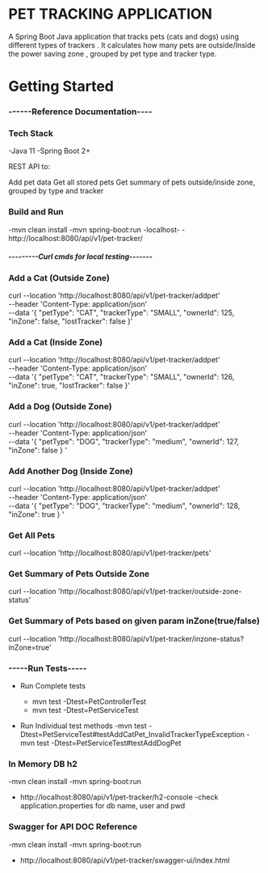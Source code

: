 # PET TRACKING APPLICATION

A Spring Boot Java application that tracks pets (cats and dogs) using different types of trackers . It calculates how many pets are outside/Inside the power saving zone , grouped by pet type and tracker type.

# Getting Started

### ------Reference Documentation----

### Tech Stack

-Java 11
-Spring Boot 2+

REST API to:

Add pet data
Get all stored pets
Get summary of pets outside/inside zone, grouped by type and tracker

### Build and Run

-mvn clean install
-mvn spring-boot:run
-localhost-
-http://localhost:8080/api/v1/pet-tracker/

##### ---------Curl cmds for local testing-------

### Add a Cat (Outside Zone)

curl --location 'http://localhost:8080/api/v1/pet-tracker/addpet' \
--header 'Content-Type: application/json' \
--data '{
"petType": "CAT",
"trackerType": "SMALL",
"ownerId": 125,
"inZone": false,
"lostTracker": false
}'

### Add a Cat (Inside Zone)

curl --location 'http://localhost:8080/api/v1/pet-tracker/addpet' \
--header 'Content-Type: application/json' \
--data '{
"petType": "CAT",
"trackerType": "SMALL",
"ownerId": 126,
"inZone": true,
"lostTracker": false
}'

### Add a Dog (Outside Zone)

curl --location 'http://localhost:8080/api/v1/pet-tracker/addpet' \
--header 'Content-Type: application/json' \
--data '{
"petType": "DOG",
"trackerType": "medium",
"ownerId": 127,
"inZone": false
}
'

### Add Another Dog (Inside Zone)

curl --location 'http://localhost:8080/api/v1/pet-tracker/addpet' \
--header 'Content-Type: application/json' \
--data '{
"petType": "DOG",
"trackerType": "medium",
"ownerId": 128,
"inZone": true
}
'

### Get All Pets

curl --location 'http://localhost:8080/api/v1/pet-tracker/pets'

### Get Summary of Pets Outside Zone

curl --location 'http://localhost:8080/api/v1/pet-tracker/outside-zone-status'

### Get Summary of Pets based on given param inZone(true/false)

curl --location 'http://localhost:8080/api/v1/pet-tracker/inzone-status?inZone=true'

### -----Run Tests-----

- Run Complete tests

  - mvn test -Dtest=PetControllerTest
  - mvn test -Dtest=PetServiceTest

- Run Individual test methods
  -mvn test -Dtest=PetServiceTest#testAddCatPet_InvalidTrackerTypeException
  -mvn test -Dtest=PetServiceTest#testAddDogPet

### In Memory DB h2

-mvn clean install
-mvn spring-boot:run

- http://localhost:8080/api/v1/pet-tracker/h2-console
  -check application.properties for db name, user and pwd

### Swagger for API DOC Reference

-mvn clean install
-mvn spring-boot:run

- http://localhost:8080/api/v1/pet-tracker/swagger-ui/index.html
